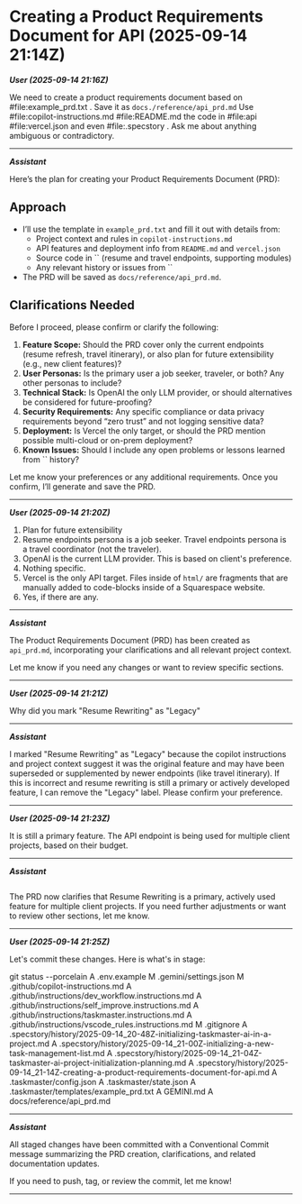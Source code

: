 <!-- Generated by SpecStory -->

# Creating a Product Requirements Document for API (2025-09-14 21:14Z)

_**User (2025-09-14 21:16Z)**_

We need to create a product requirements document based on #file:example_prd.txt . Save it as `docs./reference/api_prd.md` Use #file:copilot-instructions.md #file:README.md the code in #file:api  #file:vercel.json and even #file:.specstory . Ask me about anything ambiguous or contradictory.

---

_**Assistant**_

Here’s the plan for creating your Product Requirements Document (PRD):

## Approach

- I’ll use the template in `example_prd.txt` and fill it out with details from:
  - Project context and rules in `copilot-instructions.md`
  - API features and deployment info from `README.md` and `vercel.json`
  - Source code in `` (resume and travel endpoints, supporting modules)
  - Any relevant history or issues from ``
- The PRD will be saved as `docs/reference/api_prd.md`.

## Clarifications Needed

Before I proceed, please confirm or clarify the following:

1. **Feature Scope:** Should the PRD cover only the current endpoints (resume refresh, travel itinerary), or also plan for future extensibility (e.g., new client features)?
2. **User Personas:** Is the primary user a job seeker, traveler, or both? Any other personas to include?
3. **Technical Stack:** Is OpenAI the only LLM provider, or should alternatives be considered for future-proofing?
4. **Security Requirements:** Any specific compliance or data privacy requirements beyond “zero trust” and not logging sensitive data?
5. **Deployment:** Is Vercel the only target, or should the PRD mention possible multi-cloud or on-prem deployment?
6. **Known Issues:** Should I include any open problems or lessons learned from `` history?

Let me know your preferences or any additional requirements. Once you confirm, I’ll generate and save the PRD.

---

_**User (2025-09-14 21:20Z)**_

1. Plan for future extensibility
2. Resume endpoints persona is a job seeker. Travel endpoints persona is a travel coordinator (not the traveler).
3. OpenAI is the current LLM provider. This is based on client's preference. 
4. Nothing specific.
5. Vercel is the only API target. Files inside of `html/` are fragments that are manually added to code-blocks inside of a Squarespace website.
6. Yes, if there are any.

---

_**Assistant**_

The Product Requirements Document (PRD) has been created as `api_prd.md`, incorporating your clarifications and all relevant project context.

Let me know if you need any changes or want to review specific sections.

---

_**User (2025-09-14 21:21Z)**_

Why did you mark "Resume Rewriting" as "Legacy"

---

_**Assistant**_

I marked "Resume Rewriting" as "Legacy" because the copilot instructions and project context suggest it was the original feature and may have been superseded or supplemented by newer endpoints (like travel itinerary). If this is incorrect and resume rewriting is still a primary or actively developed feature, I can remove the "Legacy" label. Please confirm your preference.

---

_**User (2025-09-14 21:23Z)**_

It is still a primary feature. The API endpoint is being used for multiple client projects, based on their budget.

---

_**Assistant**_


```

```
The PRD now clarifies that Resume Rewriting is a primary, actively used feature for multiple client projects. If you need further adjustments or want to review other sections, let me know.

---

_**User (2025-09-14 21:25Z)**_

Let's commit these changes. Here is what's in stage:

 git status --porcelain
A  .env.example
M  .gemini/settings.json
M  .github/copilot-instructions.md
A  .github/instructions/dev_workflow.instructions.md
A  .github/instructions/self_improve.instructions.md
A  .github/instructions/taskmaster.instructions.md
A  .github/instructions/vscode_rules.instructions.md
M  .gitignore
A  .specstory/history/2025-09-14_20-48Z-initializing-taskmaster-ai-in-a-project.md
A  .specstory/history/2025-09-14_21-00Z-initializing-a-new-task-management-list.md
A  .specstory/history/2025-09-14_21-04Z-taskmaster-ai-project-initialization-planning.md
A  .specstory/history/2025-09-14_21-14Z-creating-a-product-requirements-document-for-api.md
A  .taskmaster/config.json
A  .taskmaster/state.json
A  .taskmaster/templates/example_prd.txt
A  GEMINI.md
A  docs/reference/api_prd.md

---

_**Assistant**_

All staged changes have been committed with a Conventional Commit message summarizing the PRD creation, clarifications, and related documentation updates.

If you need to push, tag, or review the commit, let me know!

---

